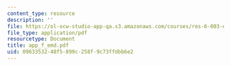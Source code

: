 ```yaml
---
content_type: resource
description: ''
file: https://ol-ocw-studio-app-qa.s3.amazonaws.com/courses/res-6-003-electromechanical-dynamics-spring-2009/0963353248f5899c258f9c73ffdbb6e2_app_f_emd.pdf
file_type: application/pdf
resourcetype: Document
title: app_f_emd.pdf
uid: 09633532-48f5-899c-258f-9c73ffdbb6e2
---
```

